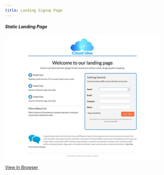 ```yaml
---
title: Landing Signup Page
---
```


##### Static Landing Page

![Full Page Site](assets/img/projects/proj-7/full.jpg)

<a href="https://omgninjas.me/signup-landing/" target="_blank">View In Browser</a>
